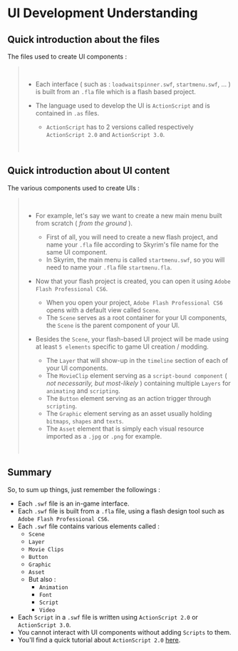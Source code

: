 # UI Development Understanding

## Quick introduction about the files

The files used to create UI components :

> <br/>
> 
> - Each interface ( such as : `loadwaitspinner.swf`, `startmenu.swf`, ... ) is built from an `.fla` file which is a flash based project.
>
> - The language used to develop the UI is `ActionScript` and is contained in `.as` files.
>   - `ActionScript` has to 2 versions called respectively `ActionScript 2.0` and `ActionScript 3.0`.
>
> </br>

## Quick introduction about UI content

The various components used to create UIs :

> <br/>
> 
> - For example, let's say we want to create a new main menu built from scratch ( *from the ground* ).
>   - First of all, you will need to create a new flash project, and name your `.fla` file according to Skyrim's file name for the same UI component.
>   - In Skyrim, the main menu is called `startmenu.swf`, so you will need to name your `.fla` file `startmenu.fla`.
> 
> - Now that your flash project is created, you can open it using `Adobe Flash Professional CS6`.
>   - When you open your project, `Adobe Flash Professional CS6` opens with a default view called `Scene`.
>   - The `Scene` serves as a root container for your UI components, the `Scene` is the parent component of your UI.
>
> - Besides the `Scene`, your flash-based UI project will be made using at least `5 elements` specific to game UI creation / modding.
>   - The `Layer` that will show-up in the `timeline` section of each of your UI components.
>   - The `MovieClip` element serving as a `script-bound component` ( *not necessarily, but most-likely* ) containing multiple `Layers` for `animating` and `scripting`.
>   - The `Button` element serving as an action trigger through `scripting`.
>   - The `Graphic` element serving as an asset usually holding `bitmaps`, `shapes` and `texts`.
>   - The `Asset` element that is simply each visual resource imported as a `.jpg` or `.png` for example.
>
> </br>

## Summary

So, to sum up things, just remember the followings :

- Each `.swf` file is an in-game interface.
- Each `.swf` file is built from a `.fla` file, using a flash design tool such as `Adobe Flash Professional CS6`.
- Each `.swf` file contains various elements called :
  - `Scene`
  - `Layer`
  - `Movie Clips`
  - `Button`
  - `Graphic`
  - `Asset`
  - But also :
    - `Animation`
    - `Font`
    - `Script`
    - `Video`
- Each `Script` in a `.swf` file is written using `ActionScript 2.0` or `ActionScript 3.0`.
- You cannot interact with UI components without adding `Scripts` to them.
- You'll find a quick tutorial about `ActionScript 2.0` [here](../actionscript/README.md).